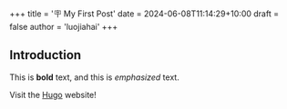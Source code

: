 +++
title = '🪧 My First Post'
date = 2024-06-08T11:14:29+10:00
draft = false
author = 'luojiahai'
+++

## Introduction

This is **bold** text, and this is *emphasized* text.

Visit the [Hugo](https://gohugo.io) website!
